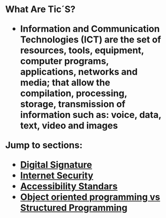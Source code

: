 <html>
  <head>
    <meta charset="utf-8">
    <title>Proyect: WebPage</title>
    <h1 id="#All about the Tic´s"</h1>
    </head>
    <body>
    <p>What Are Tic´S?
      <ul>
    <li>Information and Communication Technologies (ICT) are the set of resources, tools, equipment, computer programs, applications, networks and media; that allow the compilation, processing, storage, transmission of information such as: voice, data, text, video and images</li>
    </ul>
    </p>
    <p2> Jump to sections:
      <ul>
       <li><a href="#Digital Signature">Digital Signature</a></li>
       <li><a href="#Internet Security">Internet Security</a></li>
       <li><a href="#Accessibility Standars">Accessibility Standars</a></li>
       <li><a href="#Object oriented programming vs Structured Programming">Object oriented programming vs Structured Programming</a></li>
      </ul>
    </p2>
      
  </body>
  </html>
